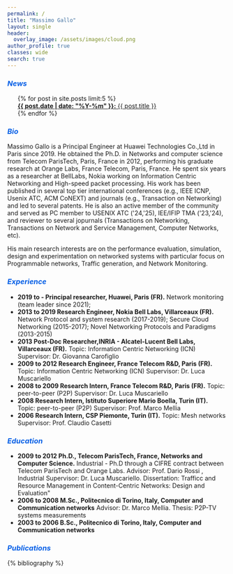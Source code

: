 ```yaml
---
permalink: /
title: "Massimo Gallo"
layout: single
header:
  overlay_image: /assets/images/cloud.png
author_profile: true
classes: wide
search: true
---
```

### <i class="fas fa-newspaper" style="color: #0760e6"> News </i>

<ul  style="list-style-type:none;">
{% for post in site.posts limit:5 %}
  <li> <a href="{{ post.url }}"><b>{{ post.date | date: "%Y-%m" }}:</b> {{ post.title }}</a> </li>
{% endfor %}
</ul>

### <i class="fas fa-address-card" style="color: #0760e6">Bio</i>

Massimo Gallo is a Principal Engineer at Huawei Technologies Co.,Ltd in Paris since 2019. He obtained the Ph.D. in Networks and computer science from Telecom ParisTech, Paris, France in 2012, performing his graduate research at Orange Labs, France Telecom, Paris, France. He spent six years as a researcher at BellLabs, Nokia working on Information Centric Networking and High-speed packet processing. His work has been published in several top tier international conferences (e.g., IEEE ICNP, Usenix ATC, ACM CoNEXT) and journals (e.g., Transaction on Networking) and led to several patents. He is also an active member of the community and served as PC member to USENIX ATC ('24,'25), IEE/IFIP TMA ('23,'24), and reviewer to several jopurnals (Transactions on Networking, Transactions on Network and Service Management, Computer Networks, etc).

His main research interests are on the performance evaluation, simulation, design and experimentation on networked systems with particular focus on Programmable networks, Traffic generation, and Network Monitoring.

### <i class="fas fa-briefcase" style="color: #0760e6">Experience</i>

* **2019 to \- Principal researcher, Huawei, Paris (FR).** Network monitoring (team leader since 2021); 
* **2013 to 2019 Research Engineer, Nokia Bell Labs, Villarceaux (FR).** Network Protocol and system research (2017-2019); Secure Cloud Networking (2015-2017); Novel Networking Protocols and Paradigms (2013-2015)
* **2013 Post-Doc Researcher,INRIA - Alcatel-Lucent Bell Labs, Villarceaux (FR).** Topic: Information Centric Networking (ICN) Supervisor: Dr. Giovanna Carofiglio
* **2009 to 2012 Research Engineer, France Telecom R&D, Paris (FR).** Topic: Information Centric Networking (ICN) Supervisor: Dr. Luca Muscariello
* **2008 to 2009 Research Intern, France Telecom R&D, Paris (FR).** Topic: peer-to-peer (P2P) Supervisor: Dr. Luca Muscariello
* **2008 Research Intern, Istituto Superiore Mario Boella, Turin (IT).** Topic: peer-to-peer (P2P) Supervisor: Prof. Marco Mellia
* **2006 Research Intern, CSP Piemonte, Turin (IT).** Topic: Mesh networks Supervisor: Prof. Claudio Casetti

### <i class="fas fa-user-graduate" style="color: #0760e6">Education</i>

* **2009 to 2012 Ph.D., Telecom ParisTech, France, Networks and Computer Science.** Industrial - Ph.D through a CIFRE contract between Telecom ParisTech and Orange Labs. Advisor: Prof. Dario Rossi , Industrial Supervisor: Dr. Luca Muscariello. Dissertation: Trafficc and Resource Management in Content-Centric Networks:
Design and Evaluation"
* **2006 to 2008 M.Sc., Politecnico di Torino, Italy, Computer and Communication networks** Advisor: Dr. Marco Mellia. Thesis: P2P-TV systems measurements
* **2003 to 2006 B.Sc., Politecnico di Torino, Italy, Computer and Communication networks**


### <i class="fas fa-newspaper" style="color: #0760e6">Publications</i>

{% bibliography %}

<script>
  dets=document.getElementsByName("det");
  console.log(5+1);
  for(let i = 0; i < dets.length; i++) {
    dets[i].addEventListener("toggle", (event) => {
      if (dets[i].open) {
        dets[i].style.display = "block";
      }
      else{
        dets[i].style.display = "inline-block"; 
      }
    });
   }
</script>
